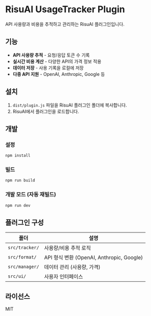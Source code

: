 # RisuAI UsageTracker Plugin

API 사용량과 비용을 추적하고 관리하는 RisuAI 플러그인입니다.

## 기능

- **API 사용량 추적** - 요청/응답 토큰 수 기록
- **실시간 비용 계산** - 다양한 API의 가격 정보 적용
- **데이터 저장** - 사용 기록을 로컬에 저장
- **다중 API 지원** - OpenAI, Anthropic, Google 등

## 설치

1. `dist/plugin.js` 파일을 RisuAI 플러그인 폴더에 복사합니다.
2. RisuAI에서 플러그인을 로드합니다.

## 개발

### 설정

```bash
npm install
```

### 빌드

```bash
npm run build
```

### 개발 모드 (자동 재빌드)

```bash
npm run dev
```

## 플러그인 구성

| 폴더 | 설명 |
|------|------|
| `src/tracker/` | 사용량/비용 추적 로직 |
| `src/format/` | API 형식 변환 (OpenAI, Anthropic, Google) |
| `src/manager/` | 데이터 관리 (사용량, 가격) |
| `src/ui/` | 사용자 인터페이스 |

## 라이선스

MIT
